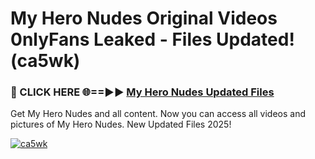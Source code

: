 # My Hero Nudes Original Videos 0nlyFans Leaked - Files Updated! (ca5wk)

<h3>🔴 CLICK HERE 🌐==►► <a href="https://tinyurl.com/4mcuefdz" rel="nofollow">My Hero Nudes Updated Files</a></h3>

Get My Hero Nudes and all content. Now you can access all videos and pictures of My Hero Nudes. New Updated Files 2025!

[![ca5wk](https://i.imgur.com/StAQSOY.gif)](https://tinyurl.com/4mcuefdz)
